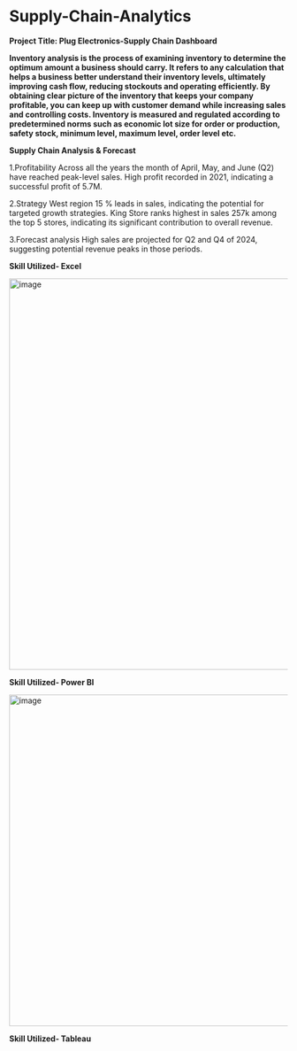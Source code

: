 # Supply-Chain-Analytics
**Project Title: Plug Electronics-Supply Chain Dashboard**

**Inventory analysis is the process of examining inventory to determine the optimum amount a business should carry. It refers to any calculation that helps a business better understand their inventory levels, ultimately improving cash flow, reducing stockouts and operating efficiently.
By obtaining clear picture of the inventory that keeps your company profitable, you can keep up with customer demand while increasing sales and controlling costs.
Inventory is measured and regulated according to predetermined norms such as economic lot size for order or production, safety stock, minimum level, maximum level, order level etc.**


**Supply Chain Analysis & Forecast**

1.Profitability
Across all the years the month of April, May, and June (Q2) have reached peak-level sales.
High profit recorded in 2021, indicating a successful profit of 5.7M.

2.Strategy 
West region 15 % leads in sales, indicating the potential for targeted growth strategies.
King Store ranks highest in sales 257k among the top 5 stores, indicating its significant contribution to overall revenue.

3.Forecast analysis
High sales are projected for Q2 and Q4 of 2024, suggesting potential revenue peaks in those periods.


**Skill Utilized- Excel**

<img width="707" alt="image" src="https://github.com/Akanksha10599/Supply-Chain-Analytics/assets/169041591/e7f14922-70f8-478f-bf58-a238a514b6c9">


**Skill Utilized- Power BI**




<img width="599" alt="image" src="https://github.com/Akanksha10599/Supply-Chain-Analytics/assets/169041591/ce16b8e8-86ad-4afb-a6e6-04d155cf866f">

**Skill Utilized- Tableau**


